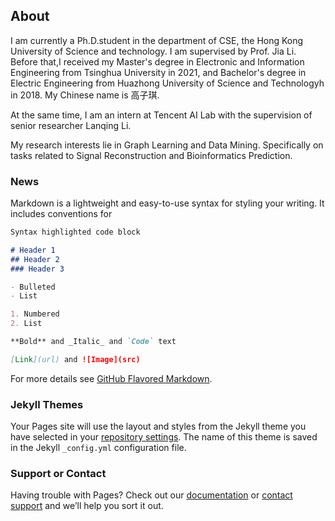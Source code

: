 ## About

I am currently a Ph.D.student in the department of CSE, the Hong Kong University of Science and technology. I am supervised by Prof. Jia Li. Before that,I received my Master's degree in Electronic and Information Engineering from Tsinghua University in 2021, and Bachelor's degree in Electric Engineering from Huazhong University of Science and Technologyh in 2018. My Chinese name is 高子琪.

At the same time, I am an intern at Tencent AI Lab with the supervision of senior researcher Lanqing Li.

My research interests lie in Graph Learning and Data Mining. Specifically on tasks related to Signal Reconstruction and Bioinformatics Prediction.

### News

Markdown is a lightweight and easy-to-use syntax for styling your writing. It includes conventions for

```markdown
Syntax highlighted code block

# Header 1
## Header 2
### Header 3

- Bulleted
- List

1. Numbered
2. List

**Bold** and _Italic_ and `Code` text

[Link](url) and ![Image](src)
```

For more details see [GitHub Flavored Markdown](https://guides.github.com/features/mastering-markdown/).

### Jekyll Themes

Your Pages site will use the layout and styles from the Jekyll theme you have selected in your [repository settings](https://github.com/HUSTGZQ/ziqi.github.io/settings/pages). The name of this theme is saved in the Jekyll `_config.yml` configuration file.

### Support or Contact

Having trouble with Pages? Check out our [documentation](https://docs.github.com/categories/github-pages-basics/) or [contact support](https://support.github.com/contact) and we’ll help you sort it out.
